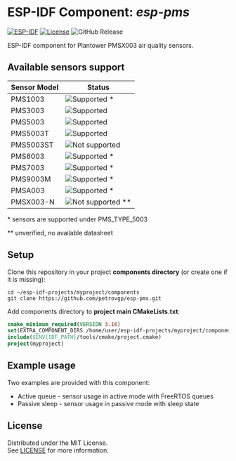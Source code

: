 # ESP-IDF Component: *esp-pms*

[![ESP-IDF](https://img.shields.io/badge/ESP--IDF-%E2%9A%99-blue)](https://github.com/espressif/esp-idf) [![License](https://img.shields.io/github/license/petrovgp/esp-pms)](LICENSE) ![GitHub Release](https://img.shields.io/github/v/release/petrovgp/esp-pms)

ESP-IDF component for Plantower PMSX003 air quality sensors.

## Available sensors support

| Sensor Model | Status                                                                |
|--------------|-----------------------------------------------------------------------|
| PMS1003      | ![Supported](https://img.shields.io/badge/support-yes-brightgreen) *  |
| PMS3003      | ![Supported](https://img.shields.io/badge/support-yes-brightgreen)    |
| PMS5003      | ![Supported](https://img.shields.io/badge/support-yes-brightgreen)    |
| PMS5003T     | ![Supported](https://img.shields.io/badge/support-yes-brightgreen)    |
| PMS5003ST    | ![Not supported](https://img.shields.io/badge/support-no-red)         |
| PMS6003      | ![Supported](https://img.shields.io/badge/support-yes-brightgreen) *  |
| PMS7003      | ![Supported](https://img.shields.io/badge/support-yes-brightgreen) *  |
| PMS9003M     | ![Supported](https://img.shields.io/badge/support-yes-brightgreen) *  |
| PMSA003      | ![Supported](https://img.shields.io/badge/support-yes-brightgreen) *  |
| PMSX003-N    | ![Not supported](https://img.shields.io/badge/support-no-red) **      |

\* sensors are supported under PMS_TYPE_5003 

\*\* unverified, no available datasheet

## Setup

Clone this repository in your project **components directory** (or create one if it is missing):

```Shell
cd ~/esp-idf-projects/myproject/components
git clone https://github.com/petrovgp/esp-pms.git
```

Add components directory to **project main CMakeLists.txt**:

```CMake
cmake_minimum_required(VERSION 3.16)
set(EXTRA_COMPONENT_DIRS /home/user/esp-idf-projects/myproject/components)
include($ENV{IDF_PATH}/tools/cmake/project.cmake)
project(myproject)
```

## Example usage

Two examples are provided with this component:
- Active queue - sensor usage in active mode with FreeRTOS queues
- Passive sleep - sensor usage in passive mode with sleep state

## License

Distributed under the MIT License.  
See [LICENSE](LICENSE) for more information.

